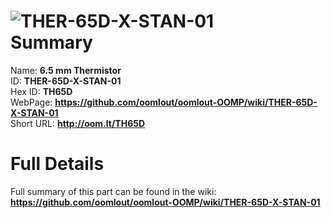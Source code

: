
![THER-65D-X-STAN-01](https://github.com/oomlout/oomlout-OOMP/blob/master/parts/THER-65D-X-STAN-01/THER-65D-X-STAN-01_420.jpg)   
Summary
=================
  
Name: __6.5 mm Thermistor__    
ID: __THER-65D-X-STAN-01__   
Hex ID: __TH65D__   
WebPage: __https://github.com/oomlout/oomlout-OOMP/wiki/THER-65D-X-STAN-01__   
Short URL: __http://oom.lt/TH65D__   

Full Details
==========================
Full summary of this part can be found in the wiki:   
__https://github.com/oomlout/oomlout-OOMP/wiki/THER-65D-X-STAN-01__    

